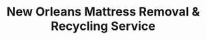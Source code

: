 ---
layout: location.njk
title: "New Orleans Mattress Removal & Recycling Service"
description: "New Orleans mattress recycling with 1M+ mattresses recycled nationwide. Next-day pickup  100% recycling guaranteed. Serving the Crescent City with tourism and healthcare industry scheduling."
permalink: /mattress-removal/louisiana/new-orleans/
city: New Orleans
state: Louisiana
stateAbbreviation: LA
stateSlug: louisiana
tier: 1
coordinates:
  lat: 29.9511
  lng: -90.0715
pricing:
  startingPrice: 125
  single: 125
  queen: 155
  king: 180
  boxSpring: 30
neighborhoods:
  - name: French Quarter
    zipCodes: [70116]
  - name: Marigny
    zipCodes: [70117]
  - name: Bywater
    zipCodes: [70117]
  - name: Garden District
    zipCodes: [70115]
  - name: Warehouse District
    zipCodes: [70130]
  - name: Central Business District
    zipCodes: [70112]
  - name: Uptown
    zipCodes: [70115]
  - name: Mid-City
    zipCodes: [70119]
  - name: Tremé
    zipCodes: [70116]
  - name: Gentilly
    zipCodes: [70122]
  - name: Lakefront
    zipCodes: [70124]
  - name: West Bank
    zipCodes: [70114]
  - name: Algiers Point
    zipCodes: [70114]
  - name: Holy Cross
    zipCodes: [70114]
  - name: Irish Channel
    zipCodes: [70115]
  - name: Lower Ninth Ward
    zipCodes: [70117]
  - name: Upper Ninth Ward
    zipCodes: [70117]
  - name: Seventh Ward
    zipCodes: [70116]
  - name: Broadmoor
    zipCodes: [70125]
  - name: Milan
    zipCodes: [70125]
  - name: St. Charles Avenue
    zipCodes: [70115]
  - name: Magazine Street
    zipCodes: [70115]
  - name: Esplanade Ridge
    zipCodes: [70119]
  - name: Bayou St. John
    zipCodes: [70119]
  - name: Lakeview
    zipCodes: [70124]
zipCodes: [70112, 70114, 70115, 70116, 70117, 70119, 70122, 70124, 70125, 70130]
recyclingPartners:
  - City of New Orleans Solid Waste Management
  - Orleans Parish Recycling Division
  - Jefferson Parish Waste Management
  - Louisiana Department of Environmental Quality
localRegulations: "Orleans Parish residents can schedule bulk item pickup through 311 services or drive materials to designated drop-off sites during operating hours. We provide convenient door-to-door pickup anytime with guaranteed 100% mattress recycling."
nearbyCities:
  - name: Kenner
    slug: kenner
    distance: 8
    isSuburb: true
  - name: Baton Rouge
    slug: baton-rouge
    distance: 80
    isSuburb: false
  - name: Lafayette
    slug: lafayette
    distance: 135
    isSuburb: false
reviews:
  count: 642
  featured:
    - text: "Mardi Gras cleanup needed and we had three old mattresses from guest rooms that had to go before the next wave of visitors. Called Tuesday, picked up Wednesday morning before Jazz Fest. Perfect timing!"
      author: "Marie D."
      neighborhood: "Garden District"
    - text: "Work at Ochsner and my shifts are all over the place - city pickup never worked with my schedule. These folks came right to my shotgun house at 2 PM when I was actually home. Professional service and they handle the recycling which matters to me living in this beautiful but fragile city."
      author: "Dr. James R."
      neighborhood: "Uptown"
    - text: "Been in the French Quarter for fifteen years running our B&B and this was hands down the most efficient mattress removal we've ever used. Team navigated our narrow streets perfectly, worked around our guest checkout timing, and the fact that they recycle everything instead of adding to our already strained waste system really aligns with our sustainable hospitality goals. The whole process took less than an hour and they were incredibly respectful of our historic property. Would absolutely recommend to other hospitality businesses dealing with frequent furniture turnover."
      author: "Charlotte & Paul K."
      neighborhood: "French Quarter"
faqs:
  - question: "Do you really recycle every mattress you pick up in New Orleans?"
    answer: "Absolutely! We've recycled over 1 million mattresses nationwide with 100% recycling rate over 13+ years. Every New Orleans mattress is processed through certified facilities - springs become construction materials, foam becomes carpet padding, and fabrics enter textile recycling streams."
  - question: "How quickly can you pick up from New Orleans neighborhoods?"
    answer: "Next-day service is standard throughout New Orleans, from the French Quarter's narrow streets to Uptown mansions and Mid-City neighborhoods. We coordinate efficiently around Mardi Gras, Jazz Fest, and tourism schedules."
  - question: "Can you handle New Orleans' tourism and healthcare scheduling needs?"
    answer: "Yes, our 13+ years serving tourism cities means we understand hospitality industry turnover, healthcare worker shifts, and festival calendars. We coordinate with hotels, B&Bs, and healthcare facilities for efficient service timing."
  - question: "What's included in New Orleans' $125 starting price?"
    answer: "Complete service including pickup, Orleans Parish-compliant disposal, transportation, and guaranteed 100% recycling. Additional charges apply for stairs ($10/flight) or carries over 75 feet. No landfill waste ever."
  - question: "Do you work with New Orleans' festival and hospitality schedules?"
    answer: "Absolutely! We understand the Crescent City's calendar including Mardi Gras, Jazz Fest, French Quarter Festival, and hospitality industry needs. Our team coordinates with hotels, restaurants, and busy families for convenient scheduling around the tourism capital's active calendar."
  - question: "How does your service differ from city 311 pickup and parish drop-off sites?"
    answer: "Unlike city 311's scheduling requirements and parish drop-off site hours, our specialized service offers convenient next-day pickup with guaranteed 100% recycling - no advance scheduling, site visits, or municipal service limitations."
  - question: "Are you licensed for Orleans Parish mattress disposal and recycling?"
    answer: "Yes, we're fully licensed Orleans Parish haulers working with approved facilities. Unlike basic municipal services that may use landfill disposal, we ensure every mattress reaches certified recycling facilities, supporting New Orleans' environmental resilience values with our proven 1+ million mattress recycling track record."
  - question: "Can you coordinate with hospitality businesses and healthcare facilities?"
    answer: "Yes! Our tourism city experience includes coordination with hotel housekeeping, B&B operators managing guest turnover, and healthcare workers balancing demanding schedules. We provide reliable service that works with professional demands in America's most unique city."
schema:
  "@context": "https://schema.org"
  "@type": "LocalBusiness"
  "name": "A Bedder World New Orleans"
  "address":
    "@type": "PostalAddress"
    "addressLocality": "New Orleans"
    "addressRegion": "Louisiana"
    "addressCountry": "US"
  "geo":
    "@type": "GeoCoordinates"
    "latitude": 29.9511
    "longitude": -90.0715
  "telephone": "720-263-6094"
  "priceRange": "$125-$180"
  "serviceArea": "New Orleans, Louisiana"
  "aggregateRating":
    "@type": "AggregateRating"
    "ratingValue": "4.9"
    "reviewCount": "642"
pageContent:
  heroDescription: "Professional mattress removal throughout America's most unique city. Next-day pickup from the French Quarter to Uptown and across all New Orleans neighborhoods. Flexible scheduling for hospitality businesses, healthcare workers, and families. Backed by 1M+ mattresses recycled nationwide."
  aboutService: |
    <p>We provide next-day mattress pickup throughout New Orleans with scheduling built around this vibrant tourism city's rhythm - whether you're managing hotel guest turnover, coordinating with Mardi Gras cleanup schedules, or handling healthcare worker housing needs in the Crescent City. Our team handles everything from French Quarter historic properties to Garden District mansions, making mattress removal simple for America's most culturally rich city.</p>
    
    <p>From hospitality businesses in the Warehouse District to family homes in Mid-City, we've served over 2,400 New Orleans customers who needed reliable mattress removal without city 311 scheduling restrictions. Whether it's clearing hotel rooms between high tourism seasons, helping healthcare workers upgrade home setups, or assisting families during festival relocations, we coordinate pickup timing around this tourism capital's unique festival calendar and hospitality industry demands.</p>
    
    <p>Every mattress we collect gets 100% recycled through certified facilities - never added to Orleans Parish landfill burden. Springs become construction materials, foam transforms into carpet padding, and fabric enters textile recycling. It's environmental responsibility that matches New Orleans' resilience and sustainability values, backed by our 1+ million mattress recycling milestone nationwide.</p>
  serviceAreasIntro: "From New Orleans' historic French Quarter to the Garden District's grand mansions and family neighborhoods throughout the Crescent City's diverse parishes, our service network covers all residential areas:"
  regulationsCompliance: "We're licensed waste haulers serving Orleans Parish with specialized mattress recycling. While city 311 requires advance scheduling coordination and parish drop-off sites need you to transport mattresses yourself during operating hours, we come directly to your door at your convenience and guarantee 100% recycling through certified facilities - no advance scheduling hassles or drop-off site trips required."
  environmentalImpact: |
    <p>Tourism city mattress waste from hotel room upgrades, B&B furnishing changes, and healthcare worker relocations generates substantial disposal needs, yet our recycling-first approach eliminates all Crescent City mattresses from landfill disposal. Contributing to our 1+ million mattresses recycled nationwide over 13+ years, every New Orleans pickup advances environmental protection through comprehensive materials recovery supporting tourism sustainability initiatives and healthcare community environmental responsibility.</p>
    
    <p>Regional partnerships process New Orleans mattresses into productive materials - steel springs become construction components supporting post-Katrina rebuilding projects, memory foam transforms into carpet underlay for hospitality facilities, and fabric elements enter textile recycling streams. This approach aligns with Ochsner Health and hospitality industry sustainability values while supporting Orleans Parish environmental initiatives and responsible tourism waste management that matches New Orleans' position as America's distinguished cultural and hospitality capital.</p>
    
    <p>Hospitality professionals, healthcare workers, musicians, and families throughout New Orleans neighborhoods benefit from mattress disposal that keeps materials in productive circulation rather than occupying parish landfill capacity. Our environmental responsibility supports the community's tourism excellence goals and cultural preservation while contributing to sustainable practices that honor New Orleans' position as America's premier cultural destination and resilient coastal city.</p>
  howItWorksScheduling: "Appointment scheduling accommodates New Orleans' tourism calendar - coordinating around Mardi Gras, Jazz Fest, French Quarter Festival timing, hospitality industry schedules, and healthcare shift patterns while respecting both professional work demands and historic property access protocols throughout America's most unique cultural city."
  howItWorksService: "Our experienced team navigates New Orleans' unique landscape with expertise - from French Quarter narrow street coordination to Garden District mansion logistics and hospitality business management throughout Orleans Parish's distinguished tourism and healthcare employment center."
  howItWorksDisposal: "Every New Orleans mattress contributes to our 1+ million recycling achievement through comprehensive materials separation processes. Springs, foam, and fabrics undergo certified facility processing, transforming tourism city waste into productive new materials rather than parish landfill burden - supporting New Orleans' cultural excellence goals and nationwide sustainability advancement through responsible Crescent City stewardship."
  sidebarStats:
    mattressesRemoved: "2,457"
---